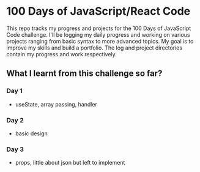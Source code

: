 # 100 Days of JavaScript/React Code
This repo tracks my progress and projects for the 100 Days of JavaScript Code challenge. I'll be logging my daily progress and working on various projects ranging from basic syntax to more advanced topics. My goal is to improve my skills and build a portfolio. The log and project directories contain my progress and work respectively.

## What I learnt from this challenge so far?
### Day 1
- useState, array passing, handler
### Day 2
- basic design
### Day 3
- props, little about json but left to implement
